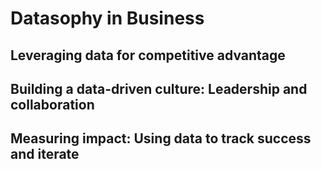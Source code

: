 # Datasophy in Business

## Leveraging data for competitive advantage

## Building a data-driven culture: Leadership and collaboration

## Measuring impact: Using data to track success and iterate
